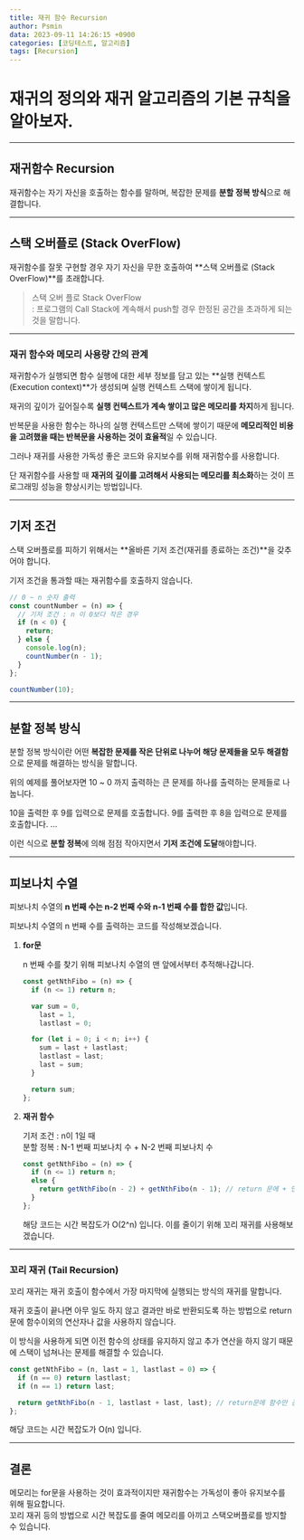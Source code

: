 ```yaml
---
title: 재귀 함수 Recursion
author: Psmin
data: 2023-09-11 14:26:15 +0900
categories: [코딩테스트, 알고리즘]
tags: [Recursion]
---
```


# 재귀의 정의와 재귀 알고리즘의 기본 규칙을 알아보자.

---

## 재귀함수 Recursion

재귀함수는 자기 자신을 호출하는 함수를 말하며, 복잡한 문제를 **분할 정복 방식**으로 해결합니다.

---

## 스택 오버플로 (Stack OverFlow)

재귀함수를 잘못 구현할 경우 자기 자신을 무한 호출하여 **스택 오버플로 (Stack OverFlow)**를 초래합니다.

> 스택 오버 플로 Stack OverFlow  
> : 프로그램의 Call Stack에 계속해서 push할 경우 한정된 공간을 초과하게 되는 것을 말합니다.

---

### 재귀 함수와 메모리 사용량 간의 관계

재귀함수가 실행되면 함수 실행에 대한 세부 정보를 담고 있는 **실행 컨텍스트 (Execution context)**가 생성되며 실행 컨텍스트 스택에 쌓이게 됩니다.

재귀의 깊이가 깊어질수록 **실행 컨텍스트가 계속 쌓이고 많은 메모리를 차지**하게 됩니다.

반복문을 사용한 함수는 하나의 실행 컨텍스트만 스택에 쌓이기 때문에 **메모리적인 비용을 고려했을 때는 반복문을 사용하는 것이 효율적**일 수 있습니다.

그러나 재귀를 사용한 가독성 좋은 코드와 유지보수를 위해 재귀함수를 사용합니다.

단 재귀함수를 사용할 때 **재귀의 깊이를 고려해서 사용되는 메모리를 최소화**하는 것이 프로그래밍 성능을 향상시키는 방법입니다.

---

## 기저 조건

스택 오버플로를 피하기 위해서는 **올바른 기저 조건(재귀를 종료하는 조건)**을 갖추어야 합니다.

기저 조건을 통과할 때는 재귀함수를 호출하지 않습니다.

```js
// 0 ~ n 숫자 출력
const countNumber = (n) => {
  // 기저 조건 : n 이 0보다 작은 경우
  if (n < 0) {
    return;
  } else {
    console.log(n);
    countNumber(n - 1);
  }
};

countNumber(10);
```

---

## 분할 정복 방식

분할 정복 방식이란 어떤 **복잡한 문제를 작은 단위로 나누어 해당 문제들을 모두 해결함**으로 문제를 해결하는 방식을 말합니다.

위의 예제를 풀어보자면 10 ~ 0 까지 출력하는 큰 문제를 하나를 출력하는 문제들로 나눕니다.

10을 출력한 후 9를 입력으로 문제를 호출합니다.
9를 출력한 후 8을 입력으로 문제를 호출합니다.
...

이런 식으로 **분할 정복**에 의해 점점 작아지면서 **기저 조건에 도달**해야합니다.

---

## 피보나치 수열

피보나치 수열의 **n 번째 수는 n-2 번째 수와 n-1 번째 수를 합한 값**입니다.

피보나치 수열의 n 번째 수를 출력하는 코드를 작성해보겠습니다.

1. **for문**

   n 번째 수를 찾기 위해 피보나치 수열의 맨 앞에서부터 추적해나갑니다.

   ```js
   const getNthFibo = (n) => {
     if (n <= 1) return n;

     var sum = 0,
       last = 1,
       lastlast = 0;

     for (let i = 0; i < n; i++) {
       sum = last + lastlast;
       lastlast = last;
       last = sum;
     }

     return sum;
   };
   ```

2. **재귀 함수**

   기저 조건 : n이 1일 때  
   분할 정복 : N-1 번째 피보나치 수 + N-2 번째 피보나치 수

   ```js
   const getNthFibo = (n) => {
     if (n <= 1) return n;
     else {
       return getNthFibo(n - 2) + getNthFibo(n - 1); // return 문에 + 연산자 존재 일반 재귀
     }
   };
   ```

   해당 코드는 시간 복잡도가 O(2^n) 입니다. 이를 줄이기 위해 꼬리 재귀를 사용해보겠습니다.

---

### 꼬리 재귀 (Tail Recursion)

꼬리 재귀는 재귀 호출이 함수에서 가장 마지막에 실행되는 방식의 재귀를 말합니다.

재귀 호출이 끝나면 아무 일도 하지 않고 결과만 바로 반환되도록 하는 방법으로 return문에 함수이외의 연산자나 값을 사용하지 않습니다.

이 방식을 사용하게 되면 이전 함수의 상태를 유지하지 않고 추가 연산을 하지 않기 때문에 스택이 넘쳐나는 문제를 해결할 수 있습니다.

```js
const getNthFibo = (n, last = 1, lastlast = 0) => {
  if (n == 0) return lastlast;
  if (n == 1) return last;

  return getNthFibo(n - 1, lastlast + last, last); // return문에 함수만 존재 꼬리 재귀
};
```

해당 코드는 시간 복잡도가 O(n) 입니다.

---

## 결론

메모리는 for문을 사용하는 것이 효과적이지만 재귀함수는 가독성이 좋아 유지보수를 위해 필요합니다.  
꼬리 재귀 등의 방법으로 시간 복잡도를 줄여 메모리를 아끼고 스택오버플로를 방지할 수 있습니다.
